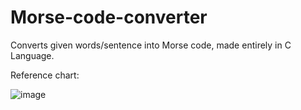 # Morse-code-converter
Converts given words/sentence into Morse code, made entirely in C Language.

Reference chart:

![image](https://github.com/user-attachments/assets/5ef6bfcf-b510-4153-86e5-368b0fc06631)

